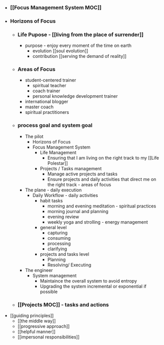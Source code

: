 - ### [[Focus Management System MOC]]
- ### Horizons of Focus
    - ### Life Pupose - [[living from the place of surrender]] 
        - purpose - enjoy every moment of the time on earth
            - evolution [[soul evolution]]
            - contribution [[serving the demand of reality]]
    - ### Areas of Focus
        - student-centered trainer
            - spiritual teacher
            - coach trainer
            - personal knowledge development trainer
        - international blogger
        - master coach
        - spiritual practitioners
    - ### process goal and system goal
        - The pilot
            - Horizons of Focus
            - Focus Management System 
                - Life Management
                    - Ensuring that I am living on the right track to my [[Life Polestar]]
                - Projects / Tasks management
                    - Manage active projects and tasks
                    - Ensure projects and daily activities that direct me on the right track - areas of focus
        - The plane - daily execution
            - Daily Workflow - daily activities
                - habit tasks
                    - morning and evening meditation - spiritual practices
                    - morning journal and planning
                    - evening review 
                    - weekly yoga and strolling - energy management
                - general level
                    - capturing
                    - consuming
                    - processing
                    - clarifying
                - projects and tasks level
                    - Planning
                    - Resolving/ Executing
        - The engineer
            - System management
                - Maintaince the overall system to avoid entropy
                - Upgrading the system incremental or exponential if possible
    - ### [[Projects MOC]] - tasks and actions
- [[guiding principles]]
    - [[the middle way]]
    - [[progressive approach]]
    - [[helpful manner]]
    - [[impersonal responsibilities]]
